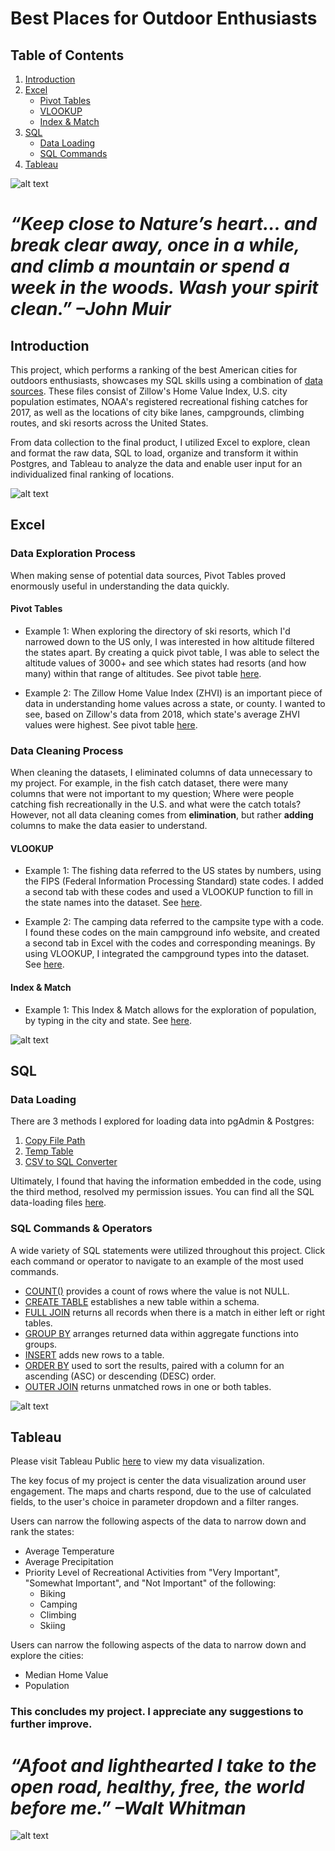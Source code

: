 # Best Places for Outdoor Enthusiasts
 
## Table of Contents
1. [Introduction](#introduction)
2. [Excel](#excel)
   + [Pivot Tables](#pivot-tables)
   + [VLOOKUP](#vlookup)
   + [Index & Match](#index-&-match)
3. [SQL](#SQL)
   + [Data Loading](#data-loading)
   + [SQL Commands](#SQL-commands)
4. [Tableau](#tableau)

![alt text](https://github.com/gracemshea/ga_da_finalproject/blob/master/imagefiles/outdoors1.jpeg)

# *“Keep close to Nature’s heart… and break clear away, once in a while, and climb a mountain or spend a week in the woods. Wash your spirit clean.” –John Muir*

## Introduction 
This project, which performs a ranking of the best American cities for outdoors enthusiasts, showcases my SQL skills using a combination of [data sources](https://github.com/gracemshea/ga_da_finalproject/blob/master/datasources.md). These files consist of Zillow's Home Value Index, U.S. city population estimates, NOAA's registered recreational fishing catches for 2017, as well as the locations of city bike lanes, campgrounds, climbing routes, and ski resorts across the United States.

From data collection to the final product, I utilized Excel to explore, clean and format the raw data, SQL to load, organize and transform it within Postgres, and Tableau to analyze the data and enable user input for an individualized final ranking of locations. 

 
![alt text](https://github.com/gracemshea/ga_da_finalproject/blob/master/imagefiles/outdoors2.jpeg)

## Excel

### Data Exploration Process
When making sense of potential data sources, Pivot Tables proved enormously useful in understanding the data quickly.

#### Pivot Tables

+ Example 1: When exploring the directory of ski resorts, which I'd narrowed down to the US only, I was interested in how altitude filtered the states apart. By creating a quick pivot table, I was able to select the altitude values of 3000+ and see which states had resorts (and how many) within that range of altitudes. See pivot table [here](https://github.com/gracemshea/ga_da_finalproject/blob/master/datafiles/Data%20Exploration%20Pivot%20Table%201.xls).

+ Example 2: The Zillow Home Value Index (ZHVI) is an important piece of data in understanding home values across a state, or county. I wanted to see, based on Zillow's data from 2018, which state's average ZHVI values were highest. See pivot table [here](https://github.com/gracemshea/ga_da_finalproject/blob/master/datafiles/Data%20Exploration%20Pivot%20Table%202.xls).

### Data Cleaning Process

When cleaning the datasets, I eliminated columns of data unnecessary to my project. For example, in the fish catch dataset, there were many columns that were not important to my question; Where were people catching fish recreationally in the U.S. and what were the catch totals? However, not all data cleaning comes from **elimination**, but rather **adding** columns to make the data easier to understand.

#### VLOOKUP

 + Example 1: The fishing data referred to the US states by numbers, using the FIPS (Federal Information Processing Standard) state codes. I added a second tab with these codes and used a VLOOKUP function to fill in the state names into the dataset. See [here](https://github.com/gracemshea/ga_da_finalproject/blob/master/datafiles/Data%20Cleaning%20VLOOKUP%201.xls).
 
 + Example 2: The camping data referred to the campsite type with a code. I found these codes on the main campground info website, and created a second tab in Excel with the codes and corresponding meanings. By using VLOOKUP, I integrated the campground types into the dataset. See [here](https://github.com/gracemshea/ga_da_finalproject/blob/master/datafiles/Data%20Cleaning%20VLOOKUP%202.xls).
 
 #### Index & Match

+ Example 1: This Index & Match allows for the exploration of population, by typing in the city and state. See [here](https://github.com/gracemshea/ga_da_finalproject/blob/master/datafiles/Data%20Cleaning%20Index%20%26%20Match.xlsx).
 
 ![alt text](https://github.com/gracemshea/ga_da_finalproject/blob/master/imagefiles/outdoors4.jpeg)
 

## SQL

### Data Loading

There are 3 methods I explored for loading data into pgAdmin & Postgres:

1. [Copy File Path](https://github.com/gracemshea/ga_da_finalproject/blob/master/sqlfiles/load/copypath.sql)
2. [Temp Table](https://github.com/gracemshea/ga_da_finalproject/blob/master/sqlfiles/load/temptable.sql)
3. [CSV to SQL Converter](https://github.com/gracemshea/ga_da_finalproject/blob/master/sqlfiles/load/converter.sql)

Ultimately, I found that having the information embedded in the code, using the third method, resolved my permission issues. You can find all the SQL data-loading files [here](https://github.com/gracemshea/ga_da_finalproject/tree/master/sqlfiles/load).

### SQL Commands & Operators

A wide variety of SQL statements were utilized throughout this project. Click each command or operator to navigate to an example of the most used commands.

* [COUNT()](https://github.com/gracemshea/ga_da_finalproject/blob/master/sqlfiles/commands/createjoin.sql) provides a count of rows where the value is not NULL.
* [CREATE TABLE](https://github.com/gracemshea/ga_da_finalproject/blob/master/sqlfiles/commands/createjoin.sql) establishes a new table within a schema.
* [FULL JOIN](https://github.com/gracemshea/ga_da_finalproject/blob/master/sqlfiles/commands/createjoin.sql) returns all records when there is a match in either left or right tables.
* [GROUP BY](https://github.com/gracemshea/ga_da_finalproject/blob/master/sqlfiles/commands/createjoin.sql) arranges returned data within aggregate functions into groups.
* [INSERT](https://github.com/gracemshea/ga_da_finalproject/blob/master/sqlfiles/commands/createjoin.sql) adds new rows to a table.
* [ORDER BY](https://github.com/gracemshea/ga_da_finalproject/blob/master/sqlfiles/commands/createjoin.sql) used to sort the results, paired with a column for an ascending (ASC) or descending (DESC) order.
* [OUTER JOIN](https://github.com/gracemshea/ga_da_finalproject/blob/master/sqlfiles/commands/createjoin.sql) returns unmatched rows in one or both tables.


 ![alt text](https://github.com/gracemshea/ga_da_finalproject/blob/master/imagefiles/outdoors6.jpg)

## Tableau

Please visit Tableau Public [here](https://public.tableau.com/profile/grace.shea#!/vizhome/OutdoorsMap/Dashboard1?publish=yes) to view my data visualization.

The key focus of my project is center the data visualization around user engagement. The maps and charts respond, due to the use of calculated fields, to the user's choice in parameter dropdown and a filter ranges. 

Users can narrow the following aspects of the data to narrow down and rank the states:

+ Average Temperature
+ Average Precipitation
+ Priority Level of Recreational Activities from "Very Important", "Somewhat Important", and "Not Important" of the following:
  + Biking
  + Camping
  + Climbing
  + Skiing
  
Users can narrow the following aspects of the data to narrow down and explore the cities:

+ Median Home Value
+ Population

### This concludes my project. I appreciate any suggestions to further improve. 

# *“Afoot and lighthearted I take to the open road, healthy, free, the world before me.” –Walt Whitman*

![alt text](https://github.com/gracemshea/ga_da_finalproject/blob/master/imagefiles/outdoors7.jpeg)
